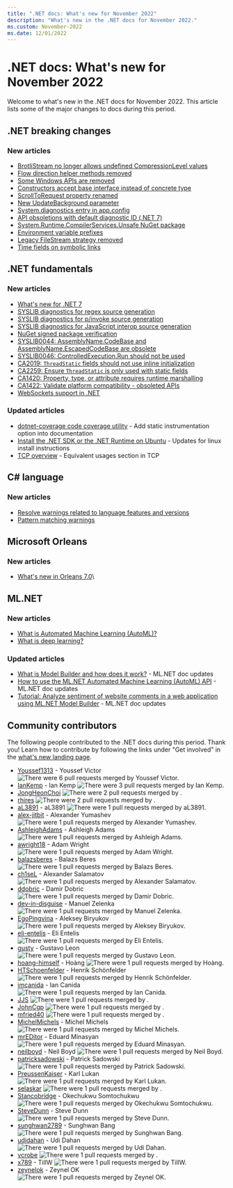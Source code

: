 ```yaml
---
title: ".NET docs: What's new for November 2022"
description: "What's new in the .NET docs for November 2022."
ms.custom: November-2022
ms.date: 12/01/2022
---
```


# .NET docs: What's new for November 2022

Welcome to what's new in the .NET docs for November 2022. This article lists some of the major changes to docs during this period.

## .NET breaking changes

### New articles

- [BrotliStream no longer allows undefined CompressionLevel values](../core/compatibility/core-libraries/7.0/brotlistream-ctor.md)
- [Flow direction helper methods removed](../core/compatibility/maui/7.0/flow-direction-apis-removed.md)
- [Some Windows APIs are removed](../core/compatibility/maui/7.0/iwindowstatemanager-apis-removed.md)
- [Constructors accept base interface instead of concrete type](../core/compatibility/maui/7.0/mauiwebviewnavigationdelegate-constructor.md)
- [ScrollToRequest property renamed](../core/compatibility/maui/7.0/scrolltorequest-property-rename.md)
- [New UpdateBackground parameter](../core/compatibility/maui/7.0/updatebackground-parameter.md)
- [System.diagnostics entry in app.config](../core/compatibility/configuration/7.0/diagnostics-config-section.md)
- [API obsoletions with default diagnostic ID (.NET 7)](../core/compatibility/core-libraries/7.0/obsolete-apis-with-default-diagnostic.md)
- [System.Runtime.CompilerServices.Unsafe NuGet package](../core/compatibility/core-libraries/7.0/unsafe-package.md)
- [Environment variable prefixes](../core/compatibility/extensions/7.0/environment-variable-prefix.md)
- [Legacy FileStream strategy removed](../core/compatibility/core-libraries/7.0/filestream-compat-switch.md)
- [Time fields on symbolic links](../core/compatibility/core-libraries/7.0/symbolic-link-timestamps.md)

## .NET fundamentals

### New articles

- [What's new for .NET 7](dotnet-7-docs.md)
- [SYSLIB diagnostics for regex source generation](../fundamentals/syslib-diagnostics/syslib1040-1049.md)
- [SYSLIB diagnostics for p/invoke source generation](../fundamentals/syslib-diagnostics/syslib1050-1069.md)
- [SYSLIB diagnostics for JavaScript interop source generation](../fundamentals/syslib-diagnostics/syslib1070-1089.md)
- [NuGet signed package verification](../core/tools/nuget-signed-package-verification.md)
- [SYSLIB0044: AssemblyName.CodeBase and AssemblyName.EscapedCodeBase are obsolete](../fundamentals/syslib-diagnostics/syslib0044.md)
- [SYSLIB0046: ControlledExecution.Run should not be used](../fundamentals/syslib-diagnostics/syslib0046.md)
- [CA2019: `ThreadStatic` fields should not use inline initialization](../fundamentals/code-analysis/quality-rules/ca2019.md)
- [CA2259: Ensure `ThreadStatic` is only used with static fields](../fundamentals/code-analysis/quality-rules/ca2259.md)
- [CA1420: Property, type, or attribute requires runtime marshalling](../fundamentals/code-analysis/quality-rules/ca1420.md)
- [CA1422: Validate platform compatibility - obsoleted APIs](../fundamentals/code-analysis/quality-rules/ca1422.md)
- [WebSockets support in .NET](../fundamentals/networking/websockets.md)

### Updated articles

- [dotnet-coverage code coverage utility](../core/additional-tools/dotnet-coverage.md) - Add static instrumentation option into documentation
- [Install the .NET SDK or the .NET Runtime on Ubuntu](../core/install/linux-ubuntu.md) - Updates for linux install instructions
- [TCP overview](../fundamentals/networking/sockets/tcp-classes.md) - Equivalent usages section in TCP

## C# language

### New articles

- [Resolve warnings related to language features and versions](../csharp/language-reference/compiler-messages/feature-version-errors.md)
- [Pattern matching warnings](../csharp/language-reference/compiler-messages/pattern-matching-warnings.md)

## Microsoft Orleans

### New articles

- [What's new in Orleans 7.0](../orleans/whats-new-in-orleans.md)\

## ML.NET

### New articles

- [What is Automated Machine Learning (AutoML)?](../machine-learning/automated-machine-learning-mlnet.md)
- [What is deep learning?](../machine-learning/deep-learning-overview.md)

### Updated articles

- [What is Model Builder and how does it work?](../machine-learning/automate-training-with-model-builder.md) - ML.NET doc updates
- [How to use the ML.NET Automated Machine Learning (AutoML) API](../machine-learning/how-to-guides/how-to-use-the-automl-api.md) - ML.NET doc updates
- [Tutorial: Analyze sentiment of website comments in a web application using ML.NET Model Builder](../machine-learning/tutorials/sentiment-analysis-model-builder.md) - ML.NET doc updates

## Community contributors

The following people contributed to the .NET docs during this period. Thank you! Learn how to contribute by following the links under "Get involved" in the [what's new landing page](index.yml).

- [Youssef1313](https://github.com/Youssef1313) - Youssef Victor ![There were 6 pull requests merged by Youssef Victor.](https://img.shields.io/badge/Merged%20Pull%20Requests-6-green)
- [IanKemp](https://github.com/IanKemp) - Ian Kemp ![There were 3 pull requests merged by Ian Kemp.](https://img.shields.io/badge/Merged%20Pull%20Requests-3-green)
- [JongHeonChoi](https://github.com/JongHeonChoi) ![There were 2 pull requests merged by .](https://img.shields.io/badge/Merged%20Pull%20Requests-2-green)
- [rhires](https://github.com/rhires) ![There were 2 pull requests merged by .](https://img.shields.io/badge/Merged%20Pull%20Requests-2-green)
- [aL3891](https://github.com/aL3891) - aL3891 ![There were 1 pull requests merged by aL3891.](https://img.shields.io/badge/Merged%20Pull%20Requests-1-green)
- [alex-jitbit](https://github.com/alex-jitbit) - Alexander Yumashev ![There were 1 pull requests merged by Alexander Yumashev.](https://img.shields.io/badge/Merged%20Pull%20Requests-1-green)
- [AshleighAdams](https://github.com/AshleighAdams) - Ashleigh Adams ![There were 1 pull requests merged by Ashleigh Adams.](https://img.shields.io/badge/Merged%20Pull%20Requests-1-green)
- [awright18](https://github.com/awright18) - Adam Wright ![There were 1 pull requests merged by Adam Wright.](https://img.shields.io/badge/Merged%20Pull%20Requests-1-green)
- [balazsberes](https://github.com/balazsberes) - Balazs Beres ![There were 1 pull requests merged by Balazs Beres.](https://img.shields.io/badge/Merged%20Pull%20Requests-1-green)
- [ch1seL](https://github.com/ch1seL) - Alexander Salamatov ![There were 1 pull requests merged by Alexander Salamatov.](https://img.shields.io/badge/Merged%20Pull%20Requests-1-green)
- [ddobric](https://github.com/ddobric) - Damir Dobric ![There were 1 pull requests merged by Damir Dobric.](https://img.shields.io/badge/Merged%20Pull%20Requests-1-green)
- [dev-in-disguise](https://github.com/dev-in-disguise) - Manuel Zelenka ![There were 1 pull requests merged by Manuel Zelenka.](https://img.shields.io/badge/Merged%20Pull%20Requests-1-green)
- [EgoPingvina](https://github.com/EgoPingvina) - Aleksey Biryukov ![There were 1 pull requests merged by Aleksey Biryukov.](https://img.shields.io/badge/Merged%20Pull%20Requests-1-green)
- [eli-entelis](https://github.com/eli-entelis) - Eli Entelis ![There were 1 pull requests merged by Eli Entelis.](https://img.shields.io/badge/Merged%20Pull%20Requests-1-green)
- [gusty](https://github.com/gusty) - Gustavo Leon ![There were 1 pull requests merged by Gustavo Leon.](https://img.shields.io/badge/Merged%20Pull%20Requests-1-green)
- [hoang-himself](https://github.com/hoang-himself) - Hoàng ![There were 1 pull requests merged by Hoàng.](https://img.shields.io/badge/Merged%20Pull%20Requests-1-green)
- [HTSchoenfelder](https://github.com/HTSchoenfelder) - Henrik Schönfelder ![There were 1 pull requests merged by Henrik Schönfelder.](https://img.shields.io/badge/Merged%20Pull%20Requests-1-green)
- [imcanida](https://github.com/imcanida) - Ian Canida ![There were 1 pull requests merged by Ian Canida.](https://img.shields.io/badge/Merged%20Pull%20Requests-1-green)
- [JJS](https://github.com/JJS) ![There were 1 pull requests merged by .](https://img.shields.io/badge/Merged%20Pull%20Requests-1-green)
- [JohnCgp](https://github.com/JohnCgp) ![There were 1 pull requests merged by .](https://img.shields.io/badge/Merged%20Pull%20Requests-1-green)
- [mfried40](https://github.com/mfried40) ![There were 1 pull requests merged by .](https://img.shields.io/badge/Merged%20Pull%20Requests-1-green)
- [MichelMichels](https://github.com/MichelMichels) - Michel Michels ![There were 1 pull requests merged by Michel Michels.](https://img.shields.io/badge/Merged%20Pull%20Requests-1-green)
- [mrEDitor](https://github.com/mrEDitor) - Eduard Minasyan ![There were 1 pull requests merged by Eduard Minasyan.](https://img.shields.io/badge/Merged%20Pull%20Requests-1-green)
- [neilboyd](https://github.com/neilboyd) - Neil Boyd ![There were 1 pull requests merged by Neil Boyd.](https://img.shields.io/badge/Merged%20Pull%20Requests-1-green)
- [patricksadowski](https://github.com/patricksadowski) - Patrick Sadowski ![There were 1 pull requests merged by Patrick Sadowski.](https://img.shields.io/badge/Merged%20Pull%20Requests-1-green)
- [PreussenKaiser](https://github.com/PreussenKaiser) - Karl Lukan ![There were 1 pull requests merged by Karl Lukan.](https://img.shields.io/badge/Merged%20Pull%20Requests-1-green)
- [selaskar](https://github.com/selaskar) ![There were 1 pull requests merged by .](https://img.shields.io/badge/Merged%20Pull%20Requests-1-green)
- [Stancobridge](https://github.com/Stancobridge) - Okechukwu Somtochukwu ![There were 1 pull requests merged by Okechukwu Somtochukwu.](https://img.shields.io/badge/Merged%20Pull%20Requests-1-green)
- [SteveDunn](https://github.com/SteveDunn) - Steve Dunn ![There were 1 pull requests merged by Steve Dunn.](https://img.shields.io/badge/Merged%20Pull%20Requests-1-green)
- [sunghwan2789](https://github.com/sunghwan2789) - Sunghwan Bang ![There were 1 pull requests merged by Sunghwan Bang.](https://img.shields.io/badge/Merged%20Pull%20Requests-1-green)
- [udidahan](https://github.com/udidahan) - Udi Dahan ![There were 1 pull requests merged by Udi Dahan.](https://img.shields.io/badge/Merged%20Pull%20Requests-1-green)
- [vcrobe](https://github.com/vcrobe) ![There were 1 pull requests merged by .](https://img.shields.io/badge/Merged%20Pull%20Requests-1-green)
- [x789](https://github.com/x789) - TillW ![There were 1 pull requests merged by TillW.](https://img.shields.io/badge/Merged%20Pull%20Requests-1-green)
- [zeynelok](https://github.com/zeynelok) - Zeynel OK ![There were 1 pull requests merged by Zeynel OK.](https://img.shields.io/badge/Merged%20Pull%20Requests-1-green)
